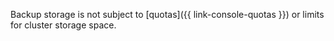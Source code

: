 Backup storage is not subject to [quotas]({{ link-console-quotas }}) or limits for cluster storage space.